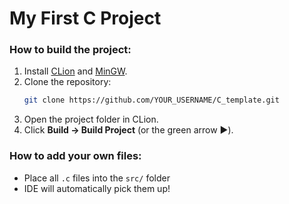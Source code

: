 # My First C Project

### How to build the project:
1. Install [CLion](https://www.jetbrains.com/clion/) and [MinGW](https://github.com/niXman/mingw-builds-binaries/releases).
2. Clone the repository:
   ```bash
   git clone https://github.com/YOUR_USERNAME/C_template.git
   ```
3. Open the project folder in CLion.
4. Click **Build → Build Project** (or the green arrow ▶️).

### How to add your own files:
- Place all `.c` files into the `src/` folder
- IDE will automatically pick them up!
